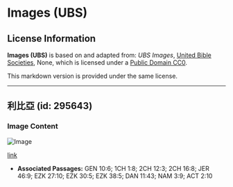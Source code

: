 # Images (UBS)

## License Information

**Images (UBS)** is based on and adapted from: _UBS Images_, [United Bible Societies](https://unitedbiblesocieties.org/), None, which is licensed under a [Public Domain CC0](https://creativecommons.org/public-domain/cc0/).

This markdown version is provided under the same license.



--------------------------------

## 利比亞 (id: 295643)

### Image Content

![Image](https://cdn.aquifer.bible/aquifer-content/resources/Media/WEB-0589_libya.jpg)

[link](https://cdn.aquifer.bible/aquifer-content/resources/Media/WEB-0589_libya.jpg)

* **Associated Passages:** GEN 10:6; 1CH 1:8; 2CH 12:3; 2CH 16:8; JER 46:9; EZK 27:10; EZK 30:5; EZK 38:5; DAN 11:43; NAM 3:9; ACT 2:10

